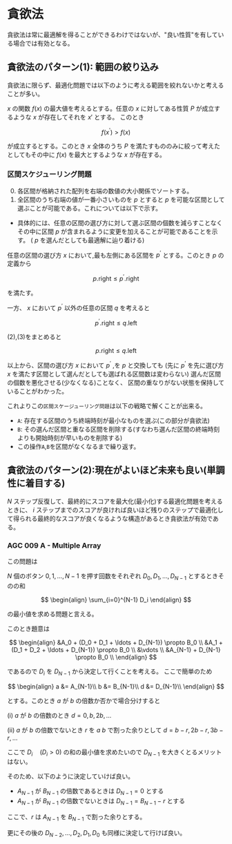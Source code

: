 # 貪欲法

貪欲法は常に最適解を得ることができるわけではないが、"良い性質"を有している場合では有効となる。


##  貪欲法のパターン(1): 範囲の絞り込み

貪欲法に限らず、最適化問題では以下のように考える範囲を絞れないかと考えることが多い。


$x$ の関数 $f(x)$ の最大値を考えるとする。任意の $x$ に対してある性質 $P$ が成立するような $x$ が存在してそれを $x\prime$ とする。
このとき

$$
f(x^{\prime}) > f(x) \tag{1}
$$

が成立するとする。このとき $x$ 全体のうち $P$ を満たすもののみに絞って考えたとしてもその中に $f(x)$ を最大とするような $x$ が存在する。

### 区間スケジューリング問題

0. 各区間が格納された配列を右端の数値の大小関係でソートする。
1. 全区間のうち右端の値が一番小さいものを $p$ とすると $p$ を可能な区間として選ぶことが可能である。これについては以下で示す。

- 具体的には、任意の区間の選び方に対して選ぶ区間の個数を減らすことなくその中に区間 $p$ が含まれるように変更を加えることが可能であることを示す。
( $p$ を選んだとしても最適解に辿り着ける)

任意の区間の選び方 $x$ において,最も左側にある区間を $p^{\prime}$ とする。このとき $p$ の定義から


$$ 
p.\text{right} \le p^{\prime}.\text{right} \tag{2} 
$$

を満たす。


一方、 $x$ において $p^{\prime}$ 以外の任意の区間 $q$ を考えると

$$
p^{\prime}.\text{right} \le q.\text{left} \tag{3} 
$$

(2),(3)をまとめると

$$
p.\text{right} \le q.\text{left} \tag{4}
$$


以上から、区間の選び方 $x$ において $p^{\prime}$ ,を $p$ と交換しても
(先に $p^{\prime}$ を先に選び方 $x$ を満たす区間として選んだとしても選ばれる区間数は変わらない)
選んだ区間の個数を悪化させる(少なくなる)ことなく、
区間の重なりがない状態を保持していることがわかった。

これよりこの`区間スケージューリング問題`は以下の戦略で解くことが出来る。

- `A`: 存在する区間のうち終端時刻が最小なものを選ぶ(この部分が貪欲法)
- `B`: その選んだ区間と重なる区間を削除する(すなわち選んだ区間の終端時刻よりも開始時刻が早いものを削除する)
- この操作`A`,`B`を区間がなくなるまで繰り返す。


## 貪欲法のパターン(2):現在がよいほど未来も良い(単調性に着目する)

 $N$ ステップ反復して、最終的にスコアを最大化(最小化)する最適化問題を考えるときに、
$i$ ステップまでのスコアが良ければ良いほど残りのステップで最適化して得られる最終的なスコアが良くなるような構造があるとき貪欲法が有効である。

### AGC 009 A - Multiple Array

この問題は

$N$ 個のボタン $0,1,\ldots,N-1$ を押す回数をそれぞれ $D_0, D_1,\ldots, D_{N-1}$ とするときそのの和

$$
\begin{align}
    \sum_{i=0}^{N-1} D_i
\end{align}
$$

の最小値を求める問題と言える。

このとき題意は

$$
\begin{align}
    &A_0 + (D_0 + D_1 + \ldots + D_{N-1}) \propto B_0 \\
    &A_1 + (D_1 + D_2 + \ldots + D_{N-1}) \propto B_0 \\
    &\vdots \\
    &A_{N-1} + D_{N-1} \propto B_0 \\
\end{align}
$$

であるので $D_i$ を $D_{N-1}$ から決定して行くことを考える。
ここで簡単のため

$$
\begin{align}
    a &= A_{N-1}\\
    b &= B_{N-1}\\
    d &= D_{N-1}\\
\end{align}
$$

とする。このとき $a$ が $b$ の倍数か否かで場合分けすると

(i) $a$ が $b$ の倍数のとき $d = 0,b,2b,\ldots$

(ii) $a$ が $b$ の倍数でないとき $r$ を $a$ $b$ で割った余りとして $d = b - r,2b - r, 3b - r, \ldots$

ここで $D_i \quad ( D_i > 0)$ の和の最小値を求めたいので $D_{N-1}$ を大きくとるメリットはない。

そのため、以下のように決定していけば良い。

- $A_{N-1}$ が $B_{N-1}$ の倍数であるときは $D_{N-1} = 0$ とする
- $A_{N-1}$ が $B_{N-1}$ の倍数でないときは $D_{N-1} = B_{N-1} - r$ とする

ここで、$r$ は $A_{N-1}$ を $B_{N-1}$ で割った余りとする。

更にその後の $D_{N-2},\ldots, D_{2}, D_{1}, D_{0}$ も同様に決定して行けば良い。
